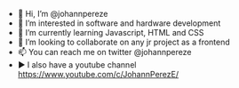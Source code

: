 - 👋 Hi, I’m @johannpereze
- 👀 I’m interested in software and hardware development
- 🌱 I’m currently learning Javascript, HTML and CSS
- 💞️ I’m looking to collaborate on any jr project as a frontend
- 📫 You can reach me on twitter @johannpereze
- ▶️ I also have a youtube channel https://www.youtube.com/c/JohannPerezE/

<!---
johannpereze/johannpereze is a ✨ special ✨ repository because its `README.md` (this file) appears on your GitHub profile.
You can click the Preview link to take a look at your changes.
--->
